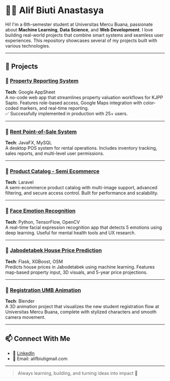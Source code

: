 # 👩‍💻 Alif Biuti Anastasya

Hi! I'm a 6th-semester student at Universitas Mercu Buana, passionate about **Machine Learning**, **Data Science**, and **Web Development**. I love building real-world projects that combine smart systems and seamless user experiences. This repository showcases several of my projects built with various technologies.

---

## 🚀 Projects

### 🔸 [Property Reporting System](https://github.com/biutianastasya/)
**Tech**: Google AppSheet  
A no-code web app that streamlines property valuation workflows for KJPP Sapto. Features role-based access, Google Maps integration with color-coded markers, and real-time reporting.  
✅ Successfully implemented in production with 25+ users.

---

### 🔸 [Rent Point-of-Sale System](https://github.com/biutianastasya/java_sewa)  
**Tech**: JavaFX, MySQL  
A desktop POS system for rental operations. Includes inventory tracking, sales reports, and multi-level user permissions.

---

### 🔸 [Product Catalog - Semi Ecommerce](https://github.com/edricgalentino/p2-web-enterprise)  
**Tech**: Laravel  
A semi-ecommerce product catalog with multi-image support, advanced filtering, and secure access control. Built for performance and scalability.

---

### 🔸 [Face Emotion Recognition](https://github.com/biutianastasya/FaceEmotionDetection)  
**Tech**: Python, TensorFlow, OpenCV  
A real-time facial expression recognition app that detects 5 emotions using deep learning. Useful for mental health tools and UX research.

---

### 🔸 [Jabodetabek House Price Prediction](https://github.com/biutianastasya/HousePrice)  
**Tech**: Flask, XGBoost, OSM  
Predicts house prices in Jabodetabek using machine learning. Features map-based property input, 3D visuals, and 5-year price projections.

---

### 🔸 [Registration UMB Animation](https://drive.google.com/file/d/1Ri6Bod2f5Es45zgmgBTgQNuT8JdEr5wl/view?usp=sharing)  
**Tech**: Blender  
A 3D animation project that visualizes the new student registration flow at Universitas Mercu Buana, complete with stylized characters and smooth camera movement.

---

## 📫 Connect With Me

- 💼 [LinkedIn](https://www.linkedin.com/in/alif-biuti-anastasya-78b576211/)
- 📧 Email: alifbiutigmail.com

---

> Always learning, building, and turning ideas into impact 🚀
